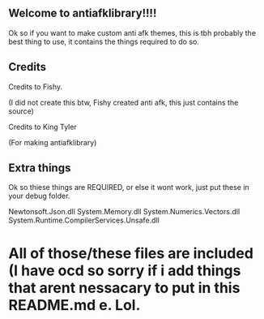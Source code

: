 ## Welcome to antiafklibrary!!!!

Ok so if you want to make custom anti afk themes, this is tbh probably the best thing to use, it contains the things required to do so.

## Credits


Credits to Fishy.

(I did not create this btw, Fishy created anti afk, this just contains the source)

Credits to King Tyler

(For making antiafklibrary)

## Extra things

Ok so thiese things are REQUIRED, or else it wont work, just put these in your debug folder.

Newtonsoft.Json.dll
System.Memory.dll
System.Numerics.Vectors.dll
System.Runtime.CompilerServices.Unsafe.dll

# All of those/these files are included (I have ocd so sorry if i add things that arent nessacary to put in this README.md e. Lol.
